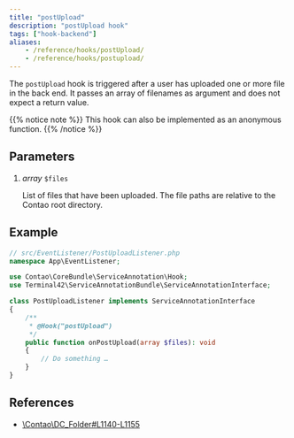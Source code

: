 ```yaml
---
title: "postUpload"
description: "postUpload hook"
tags: ["hook-backend"]
aliases:
    - /reference/hooks/postUpload/
    - /reference/hooks/postupload/
---
```



The `postUpload` hook is triggered after a user has uploaded one or more file in
the back end. It passes an array of filenames as argument and does not expect
a return value.


{{% notice note %}}
This hook can also be implemented as an anonymous function.
{{% /notice %}}


## Parameters

1. *array* `$files`

    List of files that have been uploaded. The file paths are relative to the
    Contao root directory.


## Example

```php
// src/EventListener/PostUploadListener.php
namespace App\EventListener;

use Contao\CoreBundle\ServiceAnnotation\Hook;
use Terminal42\ServiceAnnotationBundle\ServiceAnnotationInterface;

class PostUploadListener implements ServiceAnnotationInterface
{
    /**
     * @Hook("postUpload")
     */
    public function onPostUpload(array $files): void
    {
        // Do something …
    }
}
```


## References

* [\Contao\DC_Folder#L1140-L1155](https://github.com/contao/contao/blob/4.7.6/core-bundle/src/Resources/contao/drivers/DC_Folder.php#L1140-L1155)
